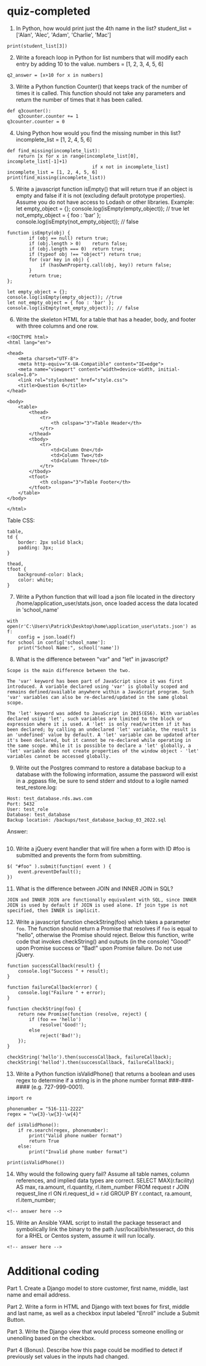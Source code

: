 # quiz-completed

1.	In Python, how would print just the 4th name in the list? 
student_list = ['Alan', 'Alec', 'Adam', 'Charlie', 'Mac']
```
print(student_list[3])
```
2.	Write a foreach loop in Python for list numbers that will modify each entry by adding 10 to the value. 
numbers = [1, 2, 3, 4, 5, 6]
```
q2_answer = [x+10 for x in numbers]
```
3.	Write a Python function Counter() that keeps track of the number of times it is called. This function should not take any parameters and return the number of times that it has been called.
```
def q3counter():
    q3counter.counter += 1
q3counter.counter = 0
```
4.  Using Python how would you find the missing number in this list? 
incomplete_list = [1, 2, 4, 5, 6]
```
def find_missing(incomplete_list):
    return [x for x in range(incomplete_list[0], incomplete_list[-1]+1) 
                               if x not in incomplete_list]
incomplete_list = [1, 2, 4, 5, 6]
print(find_missing(incomplete_list))
```
5.	Write a javascript function isEmpty() that will return true if an object is empty and false if it is not (excluding default prototype properties). Assume you do not have access to Lodash or other libraries. Example: let empty_object = {}; console.log(isEmpty(empty_object)); // true let not_empty_object = { foo : 'bar' }; console.log(isEmpty(not_empty_object)); // false 

```
function isEmpty(obj) {
        if (obj == null) return true;
        if (obj.length > 0)    return false;
        if (obj.length === 0)  return true;
        if (typeof obj !== "object") return true;
        for (var key in obj) {
            if (hasOwnProperty.call(obj, key)) return false;
        }
        return true;
};

let empty_object = {}; 
console.log(isEmpty(empty_object)); //true 
let not_empty_object = { foo : 'bar' }; 
console.log(isEmpty(not_empty_object)); // false
```

6.	Write the skeleton HTML for a table that has a header, body, and footer with three columns and one row. 

```
<!DOCTYPE html>
<html lang="en">

<head>
    <meta charset="UTF-8">
    <meta http-equiv="X-UA-Compatible" content="IE=edge">
    <meta name="viewport" content="width=device-width, initial-scale=1.0">
    <link rel="stylesheet" href="style.css">
    <title>Question 6</title>
</head>

<body>
    <table>
        <thead>
            <tr>
                <th colspan="3">Table Header</th>
            </tr>
        </thead>
        <tbody>
            <tr>
                <td>Column One</td>
                <td>Column Two</td>
                <td>Column Three</td>
            </tr>
        </tbody>
        <tfoot>
            <th colspan="3">Table Footer</th>
        </tfoot>
    </table>
</body>

</html>
```
Table CSS:
```
table,
td {
    border: 2px solid black;
    padding: 3px;
}

thead,
tfoot {
    background-color: black;
    color: white;
}
```
7.	Write a Python function that will load a json file located in the directory /home/application_user/stats.json, once loaded access the data located in 'school_name'

```
with open(r'C:\Users\Patrick\Desktop\home\application_user\stats.json') as f:
    config = json.load(f)
for school in config['school_name']:
    print("School Name:", school['name'])
```

8.	What is the difference between "var" and "let" in javascript? 

```
Scope is the main difference between the two. 

The 'var' keyword has been part of JavaScript since it was first introduced. A variable declared using 'var' is globally scoped and remains defined/available anywhere within a JavaScript program. Such 'var' variables can also be re-declared/updated in the same global scope. 

The 'let' keyword was added to JavaScript in 2015(ES6). With variables declared using 'let', such variables are limited to the block or expression where it is used. A 'let' is only read/written if it has been declared; by calling an undeclared 'let' variable, the result is an 'undefined' value by default. A 'let' variable can be updated after it's been declared, but it cannot be re-declared while operating in the same scope. While it is possible to declare a 'let' globally, a 'let' variable does not create properties of the window object - 'let' variables cannot be accessed globally.
```

9.  Write out the Postgres command to restore a database backup to a database with the following information, assume the password will exist in a .pgpass file, be sure to send stderr and stdout to a logile named test_restore.log:
```
Host: test_database.rds.aws.com
Port: 5432
User: test_role
Database: test_database
Backup location: /backups/test_database_backup_03_2022.sql
```
Answer:
```

```

10.	Write a jQuery event handler that will fire when a form with ID #foo is submitted and prevents the form from submitting.

```
$( "#foo" ).submit(function( event ) {
    event.preventDefault();
})
```

11.	What is the difference between JOIN and INNER JOIN in SQL? 

```
JOIN and INNER JOIN are functionally equivalent with SQL, since INNER JOIN is used by default if JOIN is used alone. If join type is not specified, then INNER is implicit.
```

12.	Write a javascript function checkString(foo) which takes a parameter `foo`. The function should return a Promise that resolves if `foo` is equal to "hello", otherwise the Promise should reject. Below this function, write code that invokes checkString() and outputs (in the console) "Good!" upon Promise success or "Bad!" upon Promise failure. Do not use jQuery.

```
function successCallback(result) {
    console.log("Success " + result);
}

function failureCallback(error) {
    console.log("Failure " + error);
}

function checkString(foo) {
    return new Promise(function (resolve, reject) {
        if (foo == 'hello')
            resolve('Good!');
        else
            reject('Bad!');
    });
}

checkString('hello').then(successCallback, failureCallback);
checkString('hellod').then(successCallback, failureCallback);
```

13.	Write a Python function isValidPhone() that returns a boolean and uses regex to determine if a string is in the phone number format ###-###-#### (e.g. 727-999-0001).

```
import re

phonenumber = "516-111-2222"
regex = "\w{3}-\w{3}-\w{4}"

def isValidPhone():
    if re.search(regex, phonenumber):
        print("Valid phone number format")
        return True
    else:
        print("Invalid phone number format")

print(isValidPhone())
```

14.	Why would the following query fail? Assume all table names, column references, and implied data types are correct. SELECT MAX(r.facility) AS max, ra.amount, rl.quantity, rl.item_number FROM request r JOIN request_line rl ON rl.request_id = r.id GROUP BY r.contact, ra.amount, rl.item_number;

```
<!-- answer here -->
```

15. Write an Ansible YAML script to install the package tesseract and symbolically link the binary to the path /usr/local/bin/tesseract, do this for a RHEL or Centos system, assume it will run locally.

```
<!-- answer here -->
```


# Additional coding

Part 1. Create a Django model to store customer, first name, middle, last name and email address.

Part 2. Write a form in HTML and Django with text boxes for first, middle and last name, as well as a checkbox input labeled "Enroll" include a Submit Button.

Part 3. Write the Django view that would process someone enolling or unenolling based on the checkbox.

Part 4 (Bonus). Describe how this page could be modified to detect if previously set values in the inputs had changed. 

